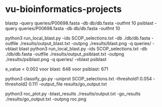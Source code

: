 # vu-bioinformatics-projects

blastp -query queries/P00698.fasta -db db/db.fasta -outfmt 10
psiblast -query queries/P00698.fasta -db db/db.fasta -outfmt 10

python3 run_local_blast.py -ids SCOP_selections.txt -db ./db/db.fasta -outfile ./results/output_blast.txt -outpng ./results/blast.png -q queries/ -vblast blast
python3 run_local_blast.py -ids SCOP_selections.txt -db ./db/db.fasta -outfile ./results/output_psiblast.txt -outpng ./results/psiblast.png -q queries/ -vblast psiblast

e_value < 0.002
    voor blast: 
        648
    voor psiblast:
        671

python3 classify_go.py -uniprot SCOP_selections.txt -threshold1 0.054 -threshold2 0.111 -output_file results/go_output.txt

python3 roc_plot.py -blast_results ./results/output.txt -go_results ./results/go_output.txt -outpng roc.png

